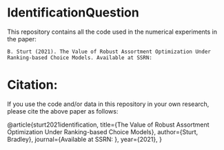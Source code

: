 # IdentificationQuestion

This repository contains all the code used in the numerical experiments in the paper:

	B. Sturt (2021). The Value of Robust Assortment Optimization Under Ranking-based Choice Models. Available at SSRN: 


# Citation:

If you use the code and/or data in this repository in your own research, please cite the above paper as follows:

@article{sturt2021identification,
	title={The Value of Robust Assortment Optimization Under Ranking-based Choice Models},
	author={Sturt, Bradley},
	journal={Available at SSRN: },
	year={2021},
}
